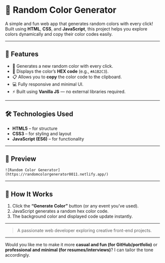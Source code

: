 
# 🎨 Random Color Generator

A simple and fun web app that generates random colors with every click! Built using **HTML**, **CSS**, and **JavaScript**, this project helps you explore colors dynamically and copy their color codes easily.

---

## 🚀 Features

* 🎲 Generates a new random color with every click.
* 🌈 Displays the color’s **HEX code** (e.g., `#A1B2C3`).
* 📋 Allows you to **copy** the color code to the clipboard.
* 💻 Fully responsive and minimal UI.
* ⚡ Built using **Vanilla JS** — no external libraries required.

---

## 🛠️ Technologies Used

* **HTML5** – for structure
* **CSS3** – for styling and layout
* **JavaScript (ES6)** – for functionality

---

## 📸 Preview
```
![Random Color Generator](https://randomcolorgenerator0011.netlify.app/)
```

---

## 🧠 How It Works

1. Click the **“Generate Color”** button (or any event you’ve used).
2. JavaScript generates a random hex color code.
3. The background color and displayed code update instantly.

---



> A passionate web developer exploring creative front-end projects.

---

Would you like me to make it more **casual and fun (for GitHub/portfolio)** or **professional and minimal (for resumes/interviews)**? I can tailor the tone accordingly.
